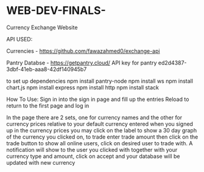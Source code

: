 # WEB-DEV-FINALS-

Currency Exchange Website

API USED:

Currencies - https://github.com/fawazahmed0/exchange-api

Pantry Databse - https://getpantry.cloud/
API key for pantry ed2d4387-3dbf-41eb-aaa8-42df140945b7

to set up dependencies
npm install pantry-node
npm install ws
npm install chart.js
npm install express
npm install http
npm install stack

How To Use:
Sign in into the sign in page and fill up the entries
Reload to return to the first page and log in

In the page there are 2 sets, one for currency names and the other for 
currency prices relative to your default currency entered when you signed up
in the currency prices you may click on the label to show a 30 day graph of the currency you clicked on, to trade enter trade amount then click on the trade button to show all online users, click on desired user to trade with. A notification will show to the user you clicked with together with your currency type and amount, click on accept and your database will be updated with new currency
